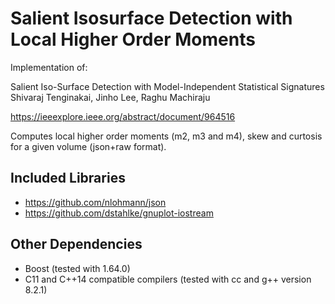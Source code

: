 # Salient Isosurface Detection with Local Higher Order Moments

Implementation of:

Salient Iso-Surface Detection with Model-Independent Statistical Signatures
Shivaraj Tenginakai, Jinho Lee, Raghu Machiraju

<https://ieeexplore.ieee.org/abstract/document/964516>

Computes local higher order moments (m2, m3 and m4), skew and curtosis for a
given volume (json+raw format).

## Included Libraries
- <https://github.com/nlohmann/json>
- <https://github.com/dstahlke/gnuplot-iostream>

## Other Dependencies
- Boost (tested with 1.64.0)
- C11 and C++14 compatible compilers (tested with cc and g++ version 8.2.1)

